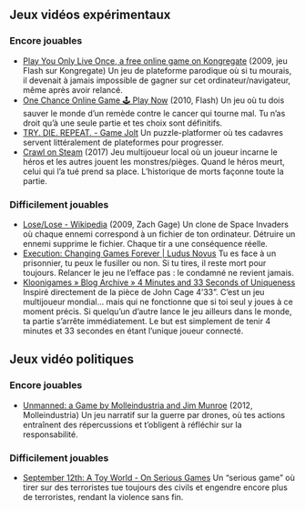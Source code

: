 
## Jeux vidéos expérimentaux

### Encore jouables

- [Play You Only Live Once, a free online game on Kongregate](https://www.kongregate.com/games/raitendo/you-only-live-once) (2009, jeu Flash sur Kongregate) Un jeu de plateforme parodique où si tu mourais, il devenait à jamais impossible de gagner sur cet ordinateur/navigateur, même après avoir relancé.
- [One Chance Online Game 🕹️ Play Now](https://kbhgames.com/game/one-chance) (2010, Flash) Un jeu où tu dois sauver le monde d’un remède contre le cancer qui tourne mal. Tu n’as droit qu’à une seule partie et tes choix sont définitifs.
- [TRY. DIE. REPEAT. - Game Jolt](https://gamejolt.net/?token=ruNSqzR8XX77ZGHfYUZSXVkrtHPV5P) Un puzzle-platformer où tes cadavres servent littéralement de plateformes pour progresser.
- [Crawl on Steam](https://store.steampowered.com/app/293780/Crawl/) (2017) Jeu multijoueur local où un joueur incarne le héros et les autres jouent les monstres/pièges. Quand le héros meurt, celui qui l’a tué prend sa place. L’historique de morts façonne toute la partie.

### Difficilement jouables 

- [Lose/Lose - Wikipedia](https://en.wikipedia.org/wiki/Lose/Lose) (2009, Zach Gage)
Un clone de Space Invaders où chaque ennemi correspond à un fichier de ton ordinateur. Détruire un ennemi supprime le fichier. Chaque tir a une conséquence réelle.
- [Execution: Changing Games Forever | Ludus Novus](https://ludusnovus.net/2008/06/05/execution-changing-games-forever/) Tu es face à un prisonnier, tu peux le fusiller ou non. Si tu tires, il reste mort pour toujours. Relancer le jeu ne l’efface pas : le condamné ne revient jamais.
- [Kloonigames » Blog Archive » 4 Minutes and 33 Seconds of Uniqueness](https://www.kloonigames.com/blog/games/4mins33secs) Inspiré directement de la pièce de John Cage 4’33”. C’est un jeu multijoueur mondial… mais qui ne fonctionne que si toi seul y joues à ce moment précis. Si quelqu’un d’autre lance le jeu ailleurs dans le monde, ta partie s’arrête immédiatement. Le but est simplement de tenir 4 minutes et 33 secondes en étant l’unique joueur connecté.

## Jeux vidéo politiques

### Encore jouables

- [Unmanned: a Game by Molleindustria and Jim Munroe](https://unmanned.molleindustria.org/#) (2012, Molleindustria) Un jeu narratif sur la guerre par drones, où tes actions entraînent des répercussions et t’obligent à réfléchir sur la responsabilité.

### Difficilement jouables 

- [September 12th: A Toy World - On Serious Games](http://www.onseriousgames.com/september-12th-a-toy-world-newsgame/) Un “serious game” où tirer sur des terroristes tue toujours des civils et engendre encore plus de terroristes, rendant la violence sans fin.
